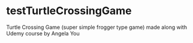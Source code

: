# testTurtleCrossingGame
Turtle Crossing Game (super simple frogger type game) made along with Udemy course by Angela You
